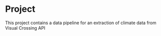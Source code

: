 # Project
This project contains a data pipeline for an extraction of climate data from Visual Crossing API 
